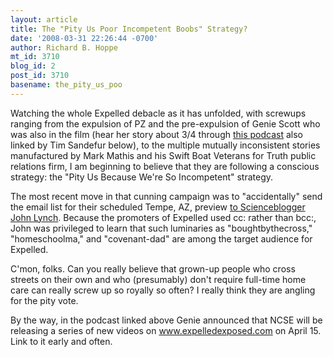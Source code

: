 ```yaml
---
layout: article
title: The "Pity Us Poor Incompetent Boobs" Strategy?
date: '2008-03-31 22:26:44 -0700'
author: Richard B. Hoppe
mt_id: 3710
blog_id: 2
post_id: 3710
basename: the_pity_us_poo
---
```

Watching the whole Expelled debacle as it has unfolded, with screwups ranging from the expulsion of PZ 
and the pre-expulsion of Genie Scott who was also in the film (hear her story about 3/4 through [this podcast](http://www.theskepticsguide.org/skepticsguide/podcastinfo.asp?pid=140) also linked by Tim Sandefur below), to the multiple mutually inconsistent stories manufactured by Mark Mathis and his Swift Boat Veterans for Truth public relations firm, I am beginning to believe that they are following a conscious strategy: the "Pity Us Because We're So Incompetent" strategy.

The most recent move in that cunning campaign was to "accidentally" send the email list for their scheduled Tempe, AZ, preview [to Scienceblogger John Lynch](http://scienceblogs.com/strangerfruit/2008/03/even_m7pmore_on_expelled_in_te.php).  Because the promoters of Expelled used cc: rather than bcc:, John was privileged to learn that such luminaries as "boughtbythecross," "homeschoolma," and "covenant-dad" are among the target audience for Expelled.

C'mon, folks.  Can you really believe that grown-up people who cross streets on their own and who (presumably) don't require full-time home care can really screw up so royally so often?  I really think they are angling for the pity vote.

By the way, in the podcast linked above Genie announced that NCSE will be releasing a series of new videos on www.expelledexposed.com on April 15.  Link to it early and often.

